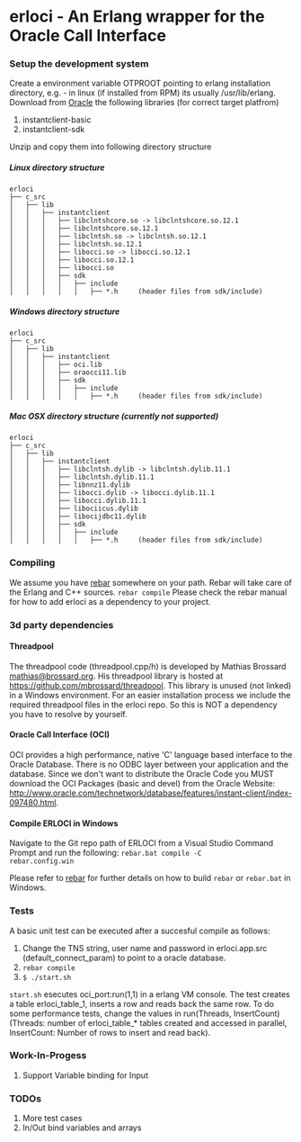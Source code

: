 # erloci - An Erlang wrapper for the Oracle Call Interface

### Setup the development system
Create a environment variable OTPROOT pointing to erlang installation directory,
e.g. - in linux (if installed from RPM) its usually /usr/lib/erlang.
Download from [Oracle](http://www.oracle.com/technetwork/database/features/instant-client/index-097480.html) the following libraries (for correct target platfrom)
1. instantclient-basic
2. instantclient-sdk

Unzip and copy them into following directory structure
##### Linux directory structure
```
erloci
├── c_src
│   ├── lib
│   │   ├── instantclient
│   │   │   ├── libclntshcore.so -> libclntshcore.so.12.1
│   │   │   ├── libclntshcore.so.12.1
│   │   │   ├── libclntsh.so -> libclntsh.so.12.1
│   │   │   ├── libclntsh.so.12.1
│   │   │   ├── libocci.so -> libocci.so.12.1
│   │   │   ├── libocci.so.12.1
│   │   │   ├── libocci.so
│   │   │   ├── sdk
│   │   │   │   ├── include
│   │   │   │   │   ├── *.h     (header files from sdk/include)
```

##### Windows directory structure
```
erloci
├── c_src
│   ├── lib
│   │   ├── instantclient
│   │   │   ├── oci.lib
│   │   │   ├── oraocci11.lib
│   │   │   ├── sdk
│   │   │   │   ├── include
│   │   │   │   │   ├── *.h     (header files from sdk/include)
```

##### Mac OSX directory structure (currently not supported)
```
erloci
├── c_src
│   ├── lib
│   │   ├── instantclient
│   │   │   ├── libclntsh.dylib -> libclntsh.dylib.11.1
│   │   │   ├── libclntsh.dylib.11.1
│   │   │   ├── libnnz11.dylib
│   │   │   ├── libocci.dylib -> libocci.dylib.11.1
│   │   │   ├── libocci.dylib.11.1
│   │   │   ├── libociicus.dylib
│   │   │   ├── libocijdbc11.dylib
│   │   │   ├── sdk
│   │   │   │   ├── include
│   │   │   │   │   ├── *.h     (header files from sdk/include)
```

### Compiling
We assume you have [rebar](https://github.com/basho/rebar) somewhere on your path. Rebar will take care of the Erlang and C++ sources.
<code>rebar compile</code>
Please check the rebar manual for how to add erloci as a dependency to your project.

### 3d party dependencies
#### Threadpool 
The threadpool code (threadpool.cpp/h) is developed by Mathias Brossard mathias@brossard.org. His threadpool library is hosted at https://github.com/mbrossard/threadpool.
This library is unused (not linked) in a Windows environment. For an easier installation process we include the required threadpool files in the erloci repo. So this is NOT a dependency you have to resolve by yourself.

#### Oracle Call Interface (OCI)
OCI provides a high performance, native 'C' language based interface to the Oracle Database. There is no ODBC layer between your application and the database. Since we don't want to distribute the Oracle Code you MUST download the OCI Packages (basic and devel) from the Oracle Website: http://www.oracle.com/technetwork/database/features/instant-client/index-097480.html.

#### Compile ERLOCI in Windows
Navigate to the Git repo path of ERLOCI from a Visual Studio Command Prompt and run the following:
<code>rebar.bat compile -C rebar.config.win</code>

Please refer to [rebar](https://github.com/basho/rebar) for further details on how to build <code>rebar</code> or <code>rebar.bat</code> in Windows.

### Tests
A basic unit test can be executed after a succesful compile as follows:

1. Change the TNS string, user name and password in erloci.app.src (default_connect_param) to point to a oracle database.
2. <code>rebar compile</code>
3. <code>$ ./start.sh</code>

<code>start.sh</code> esecutes oci_port:run(1,1) in a erlang VM console. The test creates a table erloci_table_1, inserts a row and reads back the same row.
To do some performance tests, change the values in run(Threads, InsertCount) (Threads: number of erloci_table_* tables created and accessed in parallel, InsertCount: Number of rows to insert and read back).

### Work-In-Progess
1. Support Variable binding for Input

### TODOs
1. More test cases
2. In/Out bind variables and arrays
